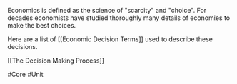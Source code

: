 Economics is defined as the science of "scarcity" and "choice". For decades economists have studied thoroughly many details of economies to make the best choices.

Here are a list of [[Economic Decision Terms]] used to describe these decisions.

[[The Decision Making Process]]

#Core #Unit